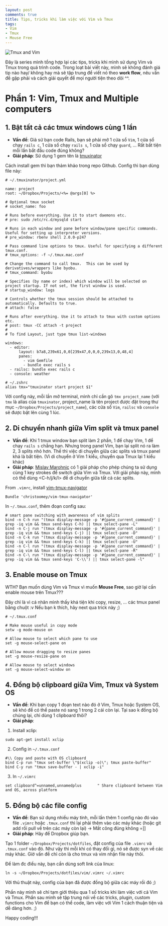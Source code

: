 ```yaml
---
layout: post
comments: true
title: Tips, tricks khi làm việc với Vim và Tmux
tags:
- Vim
- Tmux
- Mouse Free
---
```



![Tmux and Vim](https://www.slothparadise.com/wp-content/uploads/2015/07/vimandtmux.jpg)

Đây là series mình tổng hợp lại các tips, tricks khi mình sử dụng Vim và Tmux trong quá trình code. Trong loạt bài viết này, mình sẽ không đánh giá tip nào hay/ không hay mà sẽ tập trung để viết nó theo **work flow**, nêu vấn đề gặp phải và cách giải quyết để mọi người tiện theo dõi ^^.

# Phần 1: Vim, Tmux and Multiple computers

## 1. Bật tất cả các tmux windows cùng 1 lần
* **Vấn đề**: Giả sử bạn code Rails, bạn sẽ phải mở 1 cửa sổ `Vim`, 1 cửa sổ chạy `rails c`, 1 cửa sổ chạy `rails s`, 1 cửa sổ chạy `guard`, ... Rất bất tiện mỗi lần bắt đầu code đúng không?
* **Giải pháp**: Sử dụng 1 gem tên là [tmuxinator](https://github.com/tmuxinator/tmuxinator)

Cách install gem thì bạn thảm khảo trong repo Github. Config thì bạn dùng file này:

```
# ~/.tmuxinator/project.yml

name: project
root: ~/Dropbox/Projects/<%= @args[0] %>

# Optional tmux socket
# socket_name: foo

# Runs before everything. Use it to start daemons etc.
# pre: sudo /etc/rc.d/mysqld start

# Runs in each window and pane before window/pane specific commands. Useful for setting up interpreter versions.
# pre_window: rbenv shell 2.0.0-p247

# Pass command line options to tmux. Useful for specifying a different tmux.conf.
# tmux_options: -f ~/.tmux.mac.conf

# Change the command to call tmux.  This can be used by derivatives/wrappers like byobu.
# tmux_command: byobu

# Specifies (by name or index) which window will be selected on project startup. If not set, the first window is used.
# startup_window: logs

# Controls whether the tmux session should be attached to automatically. Defaults to true.
# attach: false

# Runs after everything. Use it to attach to tmux with custom options etc.
# post: tmux -CC attach -t project
#
# To find Layout, just type tmux list-windows

windows:
  - editor:
      layout: b7a8,239x61,0,0[239x47,0,0,0,239x13,0,48,4]
      panes:
        - vim Gemfile
        - bundle exec rails s
  - railsc: bundle exec rails c
  - console: weather
```

```
# ~/.zshrc
alias tmx="tmuxinator start project $1"
```

Với config này, mỗi lần mở terminal, mình chỉ cần gõ `tmx project_name` (với `tmx` là alias của `tmuxinator`, project_name là tên project được đặt trong thư mục `~/Dropbox/Projects/project_name`), các cửa sổ `Vim`, `railsc` và `console` sẽ được bật lên cùng 1 lúc.

## 2. Di chuyển nhanh giữa Vim split và tmux panel
* **Vấn đề**: Khi 1 tmux window bạn split làm 2 phần, 1 để chạy Vim, 1 để chạy `rails s` chẳng hạn. Nhưng trong panel Vim, bạn lại split nó ra làm 2, 3 splits nhỏ hơn. Thế thì việc di chuyển giữa các splits và tmux panel khá là bất tiện. (Vì di chuyển ở Vim 1 kiểu, chuyển qua Tmux lại 1 kiểu khác)
* **Giải pháp**: [Mislav Marohnic](http://mislav.uniqpath.com/) có 1 giải pháp cho phép chúng ta sử dụng cùng 1 key strokes để switch giữa Vim và Tmux. Với giải pháp này, mình có thể dùng <C-h/j/k/l> để di chuyển giữa tất cả các splits.

From `.vimrc`, install [vim-tmux-navigator](https://github.com/christoomey/vim-tmux-navigator)

```
Bundle 'christoomey/vim-tmux-navigator'
```
In `~/.tmux.conf`, thêm đoạn config sau:

```
# smart pane switching with awareness of vim splits
bind -n C-h run "(tmux display-message -p '#{pane_current_command}' | grep -iq vim && tmux send-keys C-h) || tmux select-pane -L"
bind -n C-j run "(tmux display-message -p '#{pane_current_command}' | grep -iq vim && tmux send-keys C-j) || tmux select-pane -D"
bind -n C-k run "(tmux display-message -p '#{pane_current_command}' | grep -iq vim && tmux send-keys C-k) || tmux select-pane -U"
bind -n C-l run "(tmux display-message -p '#{pane_current_command}' | grep -iq vim && tmux send-keys C-l) || tmux select-pane -R"
bind -n C-\ run "(tmux display-message -p '#{pane_current_command}' | grep -iq vim && tmux send-keys 'C-\\') || tmux select-pane -l"
```

## 3. Enable mouse on Tmux
WTH? Bạn muốn dùng Vim và Tmux vì muốn **Mouse Free**, sao giờ lại cần enable mouse trên Tmux???

Đây chỉ là vì cá nhân mình thấy khá tiện khi copy, resize, ... các tmux panel bằng chuột :v Nếu bạn k thích, hãy next qua trick này ;)

```
# ~/.tmux.conf

# Make mouse useful in copy mode
setw -g mode-mouse on

# Allow mouse to select which pane to use
set -g mouse-select-pane on

# Allow mouse dragging to resize panes
set -g mouse-resize-pane on

# Allow mouse to select windows
set -g mouse-select-window on
```

## 4. Đồng bộ clipboard giữa Vim, Tmux và System OS
* **Vấn đề**: Khi bạn copy 1 đoạn text nào đó ở Vim, Tmux hoặc System OS, sẽ khó để có thể paste nó sang 1 trong 2 cái còn lại. Tại sao k đồng bộ chúng lại, chỉ dùng 1 clipboard thôi?
* **Giải pháp**:

1. Install xclip:

```
sudo apt-get install xclip
```
2. Config in `~/.tmux.conf`

```
#\\ Copy and paste with OS clipboard
bind C-p run "tmux set-buffer \"$(xclip -o)\"; tmux paste-buffer"
bind C-y run "tmux save-buffer - | xclip -i"
```

3. In `~/.vimrc`

```
set clipboard^=unnamed,unnamedplus       " Share clipboard between Vim and OS, across platform
```

## 5. Đồng bộ các file config
* **Vấn đề**: Bạn sử dụng nhiều máy tính, mỗi lần thêm 1 config nào đó vào file `.vimrc` hoặc `.tmux.conf` thì lại phải thêm vào các máy khác (hoặc git add rồi pull về trên các máy còn lại) -> Mất công đúng không =]]
* **Giải pháp**: Hãy để Dropbox giúp bạn.

Tạo 1 folder `~/Dropbox/Projects/dotfiles`, đặt config của file `.vimrc` và `.tmux.conf` vào đó. Như vậy thì mỗi khi có thay đổi gì, nó sẽ được syn về các máy khác. Giờ vấn đề chỉ còn là cho tmux và vim nhận file này thôi.

Để làm đc điều này, bạn cần dùng soft link của linux:

```
ln -s ~/Dropbox/Projects/dotfiles/vim/.vimrc ~/.vimrc
```
Với thủ thuật này, config của bạn đã được đồng bộ giữa các máy rồi đó ;)


Phần này mình sẽ chỉ tạm giới thiệu qua 1 số tricks khi làm việc với cả Vim và Tmux. Phần sau mình sẽ tập trung nói về các tricks, plugin, custom functions cho Vim để bạn có thể code, làm việc với Vim 1 cách thuận tiện và dễ dàng hơn. ;)

Happy coding!!!
